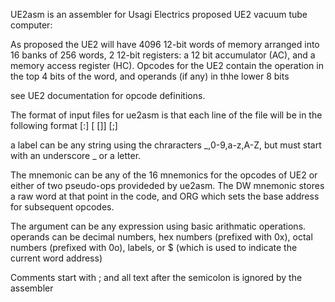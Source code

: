 UE2asm is an assembler for Usagi Electrics proposed UE2 vacuum tube computer:

As proposed the UE2 will have 4096 12-bit words of memory arranged into 16
banks of 256 words, 2 12-bit registers: a 12 bit accumulator (AC), and a
memory access register (HC). Opcodes for the UE2 contain the operation in
the top 4 bits of the word, and operands (if any) in thhe lower 8 bits

see UE2 documentation for opcode definitions.

The format of input files for ue2asm is that each line of the file will
be in the following format
[<label>:] [<mnemonic> [<argument>]] [;<comment>]

a label can be any string using the chraracters _,0-9,a-z,A-Z, but must
start with an underscore _ or a letter.

The mnemonic can be any of the 16 mnemonics for the opcodes of UE2 or
either of two pseudo-ops provideded by ue2asm. The DW mnemonic stores
a raw word at that point in the code, and ORG which sets the base
address for subsequent opcodes.

The argument can be any expression using basic arithmatic operations.
operands can be decimal numbers, hex numbers (prefixed with 0x), 
octal numbers (prefixed with 0o), labels, or $ (which is used to 
indicate the current word address)

Comments start with ; and all text after the semicolon is ignored by 
the assembler
